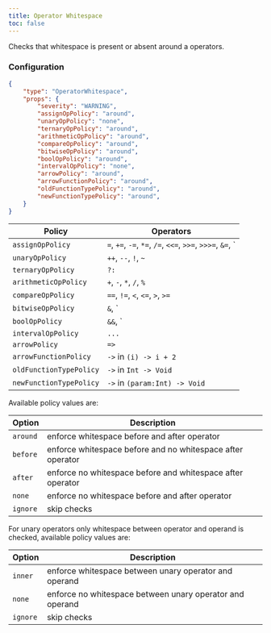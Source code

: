 ```yaml
---
title: Operator Whitespace
toc: false
---
```


Checks that whitespace is present or absent around a operators.

### Configuration

```json
{
    "type": "OperatorWhitespace",
    "props": {
        "severity": "WARNING",
        "assignOpPolicy": "around",
        "unaryOpPolicy": "none",
        "ternaryOpPolicy": "around",
        "arithmeticOpPolicy": "around",
        "compareOpPolicy": "around",
        "bitwiseOpPolicy": "around",
        "boolOpPolicy": "around",
        "intervalOpPolicy": "none",
        "arrowPolicy": "around",
        "arrowFunctionPolicy": "around",
        "oldFunctionTypePolicy": "around",
        "newFunctionTypePolicy": "around",
    }
}
```

| Policy                   | Operators
| ------------------------ | ------------------------------------------------------------------- |
| `assignOpPolicy`         | `=`, `+=`, `-=`, `*=`, `/=`, `<<=`, `>>=`, `>>>=`, `&=`, `|=`, `^=` |
| `unaryOpPolicy`          | `++`, `--`, `!`, `~`                                                |
| `ternaryOpPolicy`        | `?:`                                                                |
| `arithmeticOpPolicy`     | `+`, `-`, `*`, `/`, `%`                                             |
| `compareOpPolicy`        | `==`, `!=`, `<`, `<=`, `>`, `>=`                                    |
| `bitwiseOpPolicy`        | `&`, `|`, `^`, `<<`, `>>`, `>>>`                                    |
| `boolOpPolicy`           | `&&`, `||`                                                          |
| `intervalOpPolicy`       | `...`                                                               |
| `arrowPolicy`            | `=>`                                                                |
| `arrowFunctionPolicy`    | `->` in `(i) -> i + 2`                                              |
| `oldFunctionTypePolicy`  | `->` in `Int -> Void`                                               |
| `newFunctionTypePolicy`  | `->` in `(param:Int) -> Void`                                       |

Available policy values are:

| Option     | Description |
| --------- | ----------- |
| `around`  | enforce whitespace before and after operator |
| `before`  | enforce whitespace before and no whitespace after operator |
| `after`   | enforce no whitespace before and whitespace after operator |
| `none`    | enforce no whitespace before and after operator |
| `ignore`  | skip checks |

For unary operators only whitespace between operator and operand is checked, available policy values are:

| Option    | Description |
| --------- | ----------- |
| `inner`   | enforce whitespace between unary operator and operand |
| `none`    | enforce no whitespace between unary operator and operand |
| `ignore`  | skip checks |

